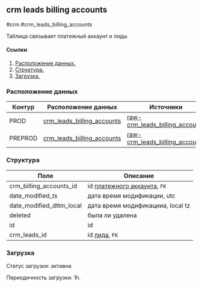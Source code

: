 ## crm leads billing accounts
#crm #crm_leads_billing_accounts

Таблица связывает платежный аккаунт и лиды.


#### Ссылки
1. [Расположение данных.](#расположение-данных)
2. [Структура.](#структура)
3. [Загрузка.](#загрузка)


### Расположение данных

| Контур    | Расположение данных   | Источники |
| --------- | -------------------   | --------- |
| PROD      | [crm_leads_billing_accounts](https://yt.yandex-team.ru/hahn/navigation?path=//home/cloud-dwh/data/prod/ods/crm/crm_leads_billing_accounts) | [raw-crm_leads_billing_accounts](https://yt.yandex-team.ru/hahn/navigation?path=//home/cloud-dwh/data/prod/raw/mysql/crm-cloud/cloud8_leads_billing_accounts) |
| PREPROD   | [crm_leads_billing_accounts](https://yt.yandex-team.ru/hahn/navigation?path=//home/cloud-dwh/data/prod/ods/crm/crm_leads_billing_accounts) | [raw-crm_leads_billing_accounts](https://yt.yandex-team.ru/hahn/navigation?path=//home/cloud-dwh/data/prod/raw/mysql/crm-cloud/cloud8_leads_billing_accounts) |


### Структура

| Поле                     | Описание                                                                                                                    |
|--------------------------|-----------------------------------------------------------------------------------------------------------------------------|
| crm_billing_accounts_id  | id [платежного аккаунта](https://a.yandex-team.ru/arc_vcs/cloud/dwh/nirvana/vh/workflows/ods/yt/crm/billing_accounts), `FK` |
| date_modified_ts         | дата время модификации, utc                                                                                                 |
| date_modified_dttm_local | дата время модификацииа, local tz                                                                                           |
| deleted                  | была ли удалена                                                                                                             |
| id                       | id                                                                                                                          |
| crm_leads_id             | id [лида](https://a.yandex-team.ru/arc_vcs/cloud/dwh/nirvana/vh/workflows/ods/yt/crm/crm_leads), `FK`                       |


### Загрузка
Статус загрузки: активна

Периодичность загрузки: 1h.

